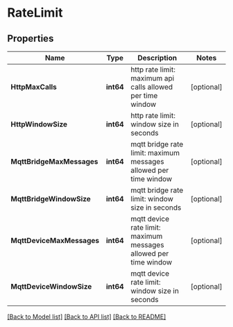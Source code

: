 # RateLimit

## Properties

Name | Type | Description | Notes
------------ | ------------- | ------------- | -------------
**HttpMaxCalls** | **int64** | http rate limit: maximum api calls allowed per time window | [optional] 
**HttpWindowSize** | **int64** | http rate limit: window size in seconds | [optional] 
**MqttBridgeMaxMessages** | **int64** | mqtt bridge rate limit: maximum messages allowed per time window | [optional] 
**MqttBridgeWindowSize** | **int64** | mqtt bridge rate limit: window size in seconds | [optional] 
**MqttDeviceMaxMessages** | **int64** | mqtt device rate limit: maximum messages allowed per time window | [optional] 
**MqttDeviceWindowSize** | **int64** | mqtt device rate limit: window size in seconds | [optional] 

[[Back to Model list]](../README.md#documentation-for-models) [[Back to API list]](../README.md#documentation-for-api-endpoints) [[Back to README]](../README.md)


